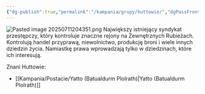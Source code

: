 ```yaml
---
{"dg-publish":true,"permalink":"/kampania/grupy/huttowie/","dgPassFrontmatter":true}
---
```


![Pasted image 20250711204351.png](/img/user/6%20Obrazy/Pasted%20image%2020250711204351.png)
Największy istniejący syndykat przestępczy, który kontroluje znaczne rejony na Zewnętrznych Rubieżach. Kontrolują handel przyprawą, niewolnictwo, produkcję broni i wiele innych dziedzin życia. Namiastkę prawa wprowadzają tylko w dziedzinach, które ich interesują.

Znani Huttowie:
- [[Kampania/Postacie/Yatto (Batualdurm Plolrath)\|Yatto (Batualdurm Plolrath)]]